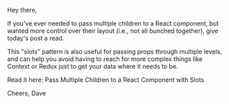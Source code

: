 
Hey there,

If you've ever needed to pass multiple children to a React component, but wanted more control over their layout (i.e., not all bunched together), give today's post a read.

This "slots" pattern is also useful for passing props through multiple levels, and can help you avoid having to reach for more complex things like Context or Redux just to get your data where it needs to be.

Read it here: Pass Multiple Children to a React Component with Slots

Cheers,
Dave